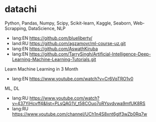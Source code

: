 # datachi

Python, Pandas, Numpy, Scipy, Scikit-learn, Kaggle, Seaborn, Web-Scrapping, DataScience, NLP
+ lang:EN https://github.com/blueliberty/
+ land:RU https://github.com/agzamovr/ml-course-uz.git
+ lang:EN https://github.com/AswathKiruba
+ lang:EN https://github.com/TarrySingh/Artificial-Intelligence-Deep-Learning-Machine-Learning-Tutorials.git


Learn Machine Learning in 3 Month
+ lang:EN https://www.youtube.com/watch?v=Cr6VqTRO1v0

ML, DL
+ lang:RU https://www.youtube.com/watch?v=437YiHcvff4&list=PLsQAG1V_t58COuo7oRYsvdvwa9mfUK8RS
+ lang:RU https://www.youtube.com/channel/UCh1n4S8xnt6glf3wZb0Rq7w
